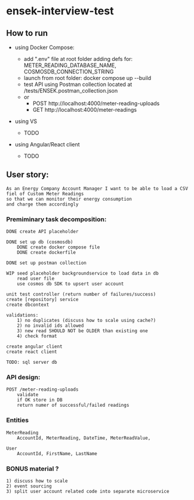 # ensek-interview-test

## How to run
- using Docker Compose:
	- add ".env" file at root folder adding defs for: METER_READING_DATABASE_NAME, COSMOSDB_CONNECTION_STRING
	- launch from root folder: docker compose up --build
	- test API using Postman collection located at /tests/ENSEK.postman_collection.json
	- or 
		- POST http://localhost:4000/meter-reading-uploads
		- GET http://localhost:4000/meter-readings

- using VS
	- TODO

- using Angular/React client
	- TODO


## User story:
	
	As an Energy Company Account Manager I want to be able to load a CSV fiel of Custom Meter Readings
	so that we can monitor their energy consumption
	and charge them accordingly
	
### Premiminary task decomposition:
		
	DONE create API placeholder
	
	DONE set up db (cosmosdb)
		DONE create docker compose file
		DONE create dockerfile

	DONE set up postman collection

	WIP seed placeholder backgroundservice to load data in db
		read user file
		use cosmos db SDK to upsert user account
		
	unit test controller (return number of failures/success)
	create [repository] service
	create dbcontext 
	
	validations: 
		1) no duplicates (discuss how to scale using cache?)
		2) no invalid ids allowed
		3) new read SHOULD NOT be OLDER than existing one
		4) check format
		
	create angular client
	create react client
	
	TODO: sql server db

### API design:
	
	POST /meter-reading-uploads
		validate
		if OK store in DB
		return numer of successful/failed readings
	
### Entities
	
	MeterReading 
		AccountId, MeterReading, DateTime, MeterReadValue,

	User
		AccountId, FirstName, LastName
	
### BONUS material ?
	1) discuss how to scale
	2) event sourcing
	3) split user account related code into separate microservice
